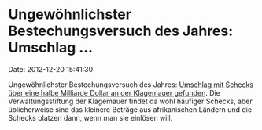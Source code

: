 Ungewöhnlichster Bestechungsversuch des Jahres: Umschlag \...
=============================================================

Date: 2012-12-20 15:41:30

Ungewöhnlichster Bestechungsversuch des Jahres: [Umschlag mit Schecks
über eine halbe Milliarde Dollar an der Klagemauer
gefunden](http://www.mz-web.de/servlet/ContentServer?pagename=ksta/page&atype=ksArtikel&aid=1355949380544&openMenu=1013083806405&calledPageId=1013083806405&listid=1018881578737).
Die Verwaltungsstiftung der Klagemauer findet da wohl häufiger Schecks,
aber üblicherweise sind das kleinere Beträge aus afrikanischen Ländern
und die Schecks platzen dann, wenn man sie einlösen will.
